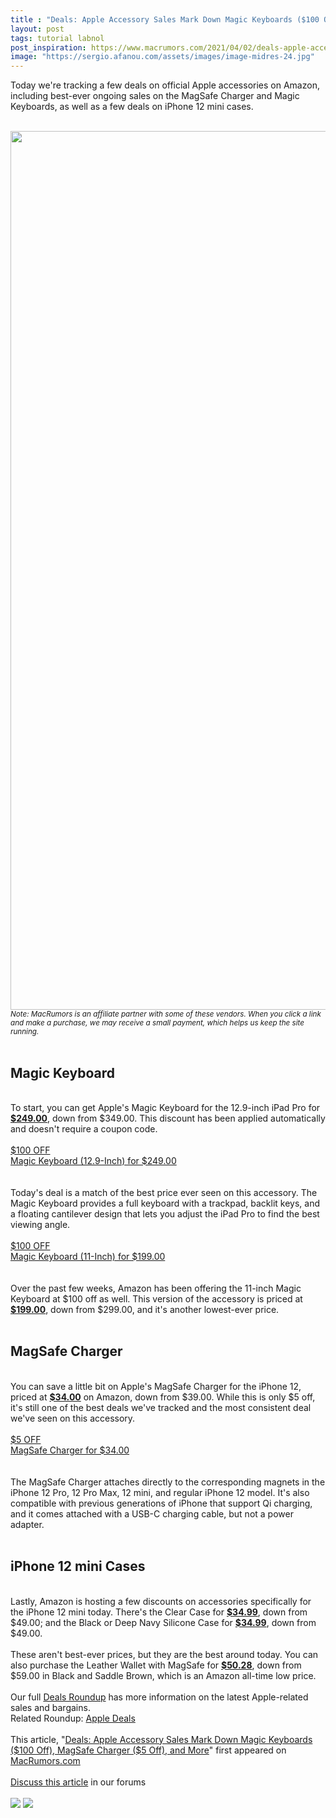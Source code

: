 ```yaml
---
title : "Deals: Apple Accessory Sales Mark Down Magic Keyboards ($100 Off), MagSafe Charger ($5 Off), and More"
layout: post
tags: tutorial labnol
post_inspiration: https://www.macrumors.com/2021/04/02/deals-apple-accessory-sales/
image: "https://sergio.afanou.com/assets/images/image-midres-24.jpg"
---
```


Today we're tracking a few deals on official Apple accessories on Amazon, including best-ever ongoing sales on the MagSafe Charger and Magic Keyboards, as well as a few deals on iPhone 12 mini cases.
<br/>

<br/>
<img src="https://images.macrumors.com/article-new/2021/04/april-2-deals.jpg" alt="" width="2500" height="1406" class="aligncenter size-full wp-image-792154" /><em><small>Note: MacRumors is an affiliate partner with some of these vendors. When you click a link and make a purchase, we may receive a small payment, which helps us keep the site running.</small></em>
<br/>

<br/>
<h2>Magic Keyboard</h2>
<br/>
To start, you can get Apple's Magic Keyboard for the 12.9-inch iPad Pro for <a href="https://www.amazon.com/dp/B0863F794B?tag=macrumors-20&linkCode=ogi&th=1&psc=1"><strong>&#36;249.00</strong></a>, down from &#36;349.00. This discount has been applied automatically and doesn't require a coupon code.
<br/>

<br/>
<div class="center-wrap"><a href="https://www.amazon.com/dp/B0863F794B?tag=macrumors-20&linkCode=ogi&th=1&psc=1"target="_blank"><div class="fancybutton"><div class="fancybadge">&#36;100 OFF</div>Magic Keyboard (12.9-Inch) for &#36;249.00</div></a></div>
<br/>

<br/>
Today's deal is a match of the best price ever seen on this accessory. The Magic Keyboard provides a full keyboard with a trackpad, backlit keys, and a floating cantilever design that lets you adjust the iPad Pro to find the best viewing angle.
<br/>

<br/>
<div class="center-wrap"><a href="https://www.amazon.com/dp/B0863BQJMS?tag=macrumors-20&linkCode=ogi&th=1&psc=1"target="_blank"><div class="fancybutton"><div class="fancybadge">&#36;100 OFF</div>Magic Keyboard (11-Inch) for &#36;199.00</div></a></div>
<br/>

<br/>
Over the past few weeks, Amazon has been offering the 11-inch Magic Keyboard at &#36;100 off as well. This version of the accessory is priced at <a href="https://www.amazon.com/dp/B0863BQJMS?tag=macrumors-20&linkCode=ogi&th=1&psc=1"><strong>&#36;199.00</strong></a>, down from &#36;299.00, and it's another lowest-ever price.
<br/>

<br/>
<h2>MagSafe Charger</h2>
<br/>
You can save a little bit on Apple's MagSafe Charger for the iPhone 12, priced at <a href="https://www.amazon.com/Apple-MHXH3AM-A-MagSafe-Charger/dp/B08L5NP6NG?ref_=ast_sto_dp"><strong>&#36;34.00</strong></a> on Amazon, down from &#36;39.00. While this is only &#36;5 off, it's still one of the best deals we've tracked and the most consistent deal we've seen on this accessory.
<br/>

<br/>
<div class="center-wrap"><a href="https://www.amazon.com/Apple-MHXH3AM-A-MagSafe-Charger/dp/B08L5NP6NG?ref_=ast_sto_dp"target="_blank"><div class="fancybutton"><div class="fancybadge">&#36;5 OFF</div>MagSafe Charger for &#36;34.00</div></a></div>
<br/>

<br/>
The MagSafe Charger attaches directly to the corresponding magnets in the iPhone 12 Pro, 12 Pro Max, 12 mini, and regular iPhone 12 model. It's also compatible with previous generations of iPhone that support Qi charging, and it comes attached with a USB-C charging cable, but not a power adapter.
<br/>

<br/>
<h2>iPhone 12 mini Cases</h2>
<br/>
Lastly, Amazon is hosting a few discounts on accessories specifically for the iPhone 12 mini today. There's the Clear Case for <a href="https://www.amazon.com/Apple-Clear-Case-iPhone-Mini/dp/B08L5MXKZP?ref_=ast_sto_dp"><strong>&#36;34.99</strong></a>, down from &#36;49.00; and the Black or Deep Navy Silicone Case for <a href="https://www.amazon.com/Apple-Silicone-Case-MagSafe-iPhone/dp/B08L5NJTSS?ref_=ast_sto_dp&th=1"><strong>&#36;34.99</strong></a>, down from &#36;49.00.
<br/>

<br/>
These aren't best-ever prices, but they are the best around today. You can also purchase the Leather Wallet with MagSafe for <a href="https://www.amazon.com/Apple-Leather-Wallet-MagSafe-iPhone/dp/B08L5P8WCZ?ref_=ast_sto_dp&th=1"><strong>&#36;50.28</strong></a>, down from &#36;59.00 in Black and Saddle Brown, which is an Amazon all-time low price.
<br/>

<br/>
Our full <a href="https://www.macrumors.com/roundup/best-apple-deals/">Deals Roundup</a> has more information on the latest Apple-related sales and bargains.<div class="linkback">Related Roundup: <a href="https://www.macrumors.com/roundup/best-apple-deals/">Apple Deals</a></div><br/>This article, &quot;<a href="https://www.macrumors.com/2021/04/02/deals-apple-accessory-sales/">Deals: Apple Accessory Sales Mark Down Magic Keyboards (&#36;100 Off), MagSafe Charger (&#36;5 Off), and More</a>&quot; first appeared on <a href="https://www.macrumors.com">MacRumors.com</a><br/><br/><a href="https://forums.macrumors.com/threads/deals-apple-accessory-sales-mark-down-magic-keyboards-100-off-magsafe-charger-5-off-and-more.2290422/">Discuss this article</a> in our forums<br/><br/><div class="feedflare">
<a href="http://feeds.macrumors.com/~ff/MacRumors-All?a=gg6yIGKpxAI:TZKkEaxlbko:6W8y8wAjSf4"><img src="http://feeds.feedburner.com/~ff/MacRumors-All?d=6W8y8wAjSf4" border="0"></img></a> <a href="http://feeds.macrumors.com/~ff/MacRumors-All?a=gg6yIGKpxAI:TZKkEaxlbko:qj6IDK7rITs"><img src="http://feeds.feedburner.com/~ff/MacRumors-All?d=qj6IDK7rITs" border="0"></img></a>
</div><img src="http://feeds.feedburner.com/~r/MacRumors-All/~4/gg6yIGKpxAI" height="1" width="1" alt=""/>